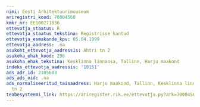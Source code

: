 ```yaml
---
nimi: Eesti Arhitektuurimuuseum
ariregistri_kood: 70004560
kmkr_nr: EE100271836
ettevotja_staatus: R
ettevotja_staatus_tekstina: Registrisse kantud
ettevotja_esmakande_kpv: 05.04.1999
ettevotja_aadress: .na
asukoht_ettevotja_aadressis: Ahtri tn 2
asukoha_ehak_kood: 298
asukoha_ehak_tekstina: Kesklinna linnaosa, Tallinn, Harju maakond
indeks_ettevotja_aadressis: '10151'
ads_adr_id: 2105603
ads_ads_oid: .na
ads_normaliseeritud_taisaadress: Harju maakond, Tallinn, Kesklinna linnaosa, Ahtri
  tn 2
teabesysteemi_link: https://ariregister.rik.ee/ettevotja.py?ark=70004560&ref=rekvisiidid
---
```


